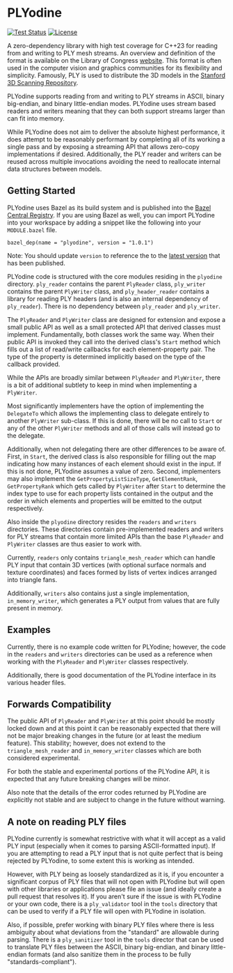 # PLYodine

[![Test Status](https://github.com/BradleyMarie/plyodine/actions/workflows/c-cpp.yml/badge.svg?branch=main)](https://github.com/BradleyMarie/plyodine/actions/workflows/c-cpp.yml)
[![License](https://img.shields.io/badge/License-BSD_3--Clause-blue.svg)](https://github.com/BradleyMarie/plyodine/blob/main/LICENSE)

A zero-dependency library with high test coverage for C++23 for reading from and
writing to PLY mesh streams. An overview and definition of the format is
available on the Library of Congress
[website](https://www.loc.gov/preservation/digital/formats/fdd/fdd000501.shtml).
This format is often used in the computer vision and graphics communities for
its flexibility and simplicity. Famously, PLY is used to distribute the 3D
models in the
[Stanford 3D Scanning Repository](http://graphics.stanford.edu/data/3Dscanrep/).

PLYodine supports reading from and writing to PLY streams in ASCII, binary
big-endian, and binary little-endian modes. PLYodine uses stream based readers
and writers meaning that they can both support streams larger than can fit into
memory.

While PLYodine does not aim to deliver the absolute highest performance, it does
attempt to be reasonably performant by completing all of its working a single
pass and by exposing a streaming API that allows zero-copy implementations if
desired. Additionally, the PLY reader and writers can be reused across multiple
invocations avoiding the need to reallocate internal data structures between
models.

## Getting Started

PLYodine uses Bazel as its build system and is published into the
[Bazel Central Registry](https://registry.bazel.build/modules/plyodine). If you
are using Bazel as well, you can import PLYodine into your workspace by adding a
snippet like the following into your `MODULE.bazel` file.

```
bazel_dep(name = "plyodine", version = "1.0.1")
```

Note: You should update `version` to reference the to the 
[latest version](https://registry.bazel.build/modules/plyodine) that has been
published.

PLYodine code is structured with the core modules residing in the `plyodine`
directory. `ply_reader` contains the parent `PlyReader` class, `ply_writer`
contains the parent `PlyWriter` class, and `ply_header_reader` contains a
library for reading PLY headers (and is also an internal dependency of
`ply_reader`). There is no dependency between `ply_reader` and `ply_writer`.

The `PlyReader` and `PlyWriter` class are designed for extension and expose a
small public API as well as a small protected API that derived classes must
implement. Fundamentally, both classes work the same way. When their public API
is invoked they call into the derived class's `Start` method which fills out
a list of read/write callbacks for each element-property pair. The type of the
property is determined implicitly based on the type of the callback provided.

While the APIs are broadly similar between `PlyReader` and `PlyWriter`, there is
a bit of additional subtlety to keep in mind when implementing a `PlyWriter`.

Most significantly implementers have the option of implementing the `DelegateTo`
which allows the implementing class to delegate entirely to another `PlyWriter`
sub-class. If this is done, there will be no call to `Start` or any of the other
`PlyWriter` methods and all of those calls will instead go to the delegate.

Additionally, when not delegating there are other differences to be aware of.
First, in `Start`, the derived class is also responsible for filling out the map
indicating how many instances of each element should exist in the input. If this
is not done, PLYodine assumes a value of zero. Second, implementers may also
implement the `GetPropertyListSizeType`, `GetElementRank`, `GetPropertyRank` 
which gets called by `PlyWriter` after `Start` to determine the index type to
use for each property lists contained in the output and the order in which
elements and properties will be emitted to the output respectively.

Also inside the `plyodine` directory resides the `readers` and `writers`
directories. These directories contain pre-implemented readers and writers for
PLY streams that contain more limited APIs than the base `PlyReader` and
`PlyWriter` classes are thus easier to work with.

Currently, `readers` only contains `triangle_mesh_reader` which can handle PLY
input that contain 3D vertices (with optional surface normals and texture
coordinates) and faces formed by lists of vertex indices arranged into triangle
fans.

Additionally, `writers` also contains just a single implementation,
`in_memory_writer`, which generates a PLY output from values that are fully
present in memory.

## Examples

Currently, there is no example code written for PLYodine; however, the code in
the `readers` and `writers` directories can be used as a reference when working
with the `PlyReader` and `PlyWriter` classes respectively.

Additionally, there is good documentation of the PLYodine interface in its
various header files.

## Forwards Compatibility

The public API of `PlyReader` and `PlyWriter` at this point should be mostly
locked down and at this point it can be reasonably expected that there will not
be major breaking changes in the future (or at least the medium feature). This
stability; however, does not extend to the `triangle_mesh_reader` and
`in_memory_writer` classes which are both considered experimental.

For both the stable and experimental portions of the PLYodine API, it is
expected that any future breaking changes will be minor.

Also note that the details of the error codes returned by PLYodine are
explicitly not stable and are subject to change in the future without warning.

## A note on reading PLY files

PLYodine currently is somewhat restrictive with what it will accept as a valid
PLY input (especially when it comes to parsing ASCII-formatted input). If you
are attempting to read a PLY input that is not quite perfect that is being
rejected by PLYodine, to some extent this is working as intended.

However, with PLY being as loosely standardized as it is, if you encounter a
significant corpus of PLY files that will not open with PLYodine but will open
with other libraries or applications please file an issue (and ideally create a
pull request that resolves it). If you aren't sure if the issue is with PLYodine
or your own code, there is a `ply_validator` tool in the `tools` directory that
can be used to verify if a PLY file will open with PLYodine in isolation.

Also, if possible, prefer working with binary PLY files where there is less
ambiguity about what deviations from the "standard" are allowable during
parsing. There is a `ply_sanitizer` tool in the `tools` director that can be
used to translate PLY files between the ASCII, binary big-endian, and binary
little-endian formats (and also sanitize them in the process to be fully
"standards-compliant").